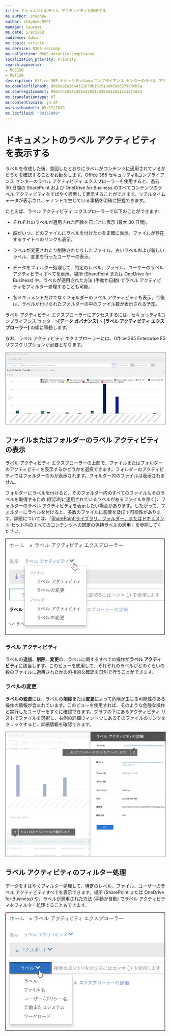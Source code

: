 ```yaml
---
title: ドキュメントのラベル アクティビティを表示する
ms.author: stephow
author: stephow-MSFT
manager: laurawi
ms.date: 5/9/2018
audience: Admin
ms.topic: article
ms.service: O365-seccomp
ms.collection: M365-security-compliance
localization_priority: Priority
search.appverid:
- MOE150
- MET150
description: Office 365 セキュリティ&amp;コンプライアンス センターのラベル アクティビティ エクスプローラーを使用すると、過去 30 日間の SharePoint および OneDrive for Business のすべてコンテンツのラベル アクティビティをすばやく検索して表示することができます。リアルタイム データが表示され、テナントで生じている事柄を明確に把握できます。
ms.openlocfilehash: 6b68c82e364432107d616c5184959cd879cdcb9a
ms.sourcegitcommit: 9d67cb52544321a430343d39eb336112c1a11d35
ms.translationtype: HT
ms.contentlocale: ja-JP
ms.lasthandoff: 05/17/2019
ms.locfileid: "34157809"
---
```

# <a name="view-label-activity-for-documents"></a>ドキュメントのラベル アクティビティを表示する

ラベルを作成した後、意図したとおりにラベルがコンテンツに適用されているかどうかを確認することをお勧めします。Office 365 セキュリティ&amp;コンプライアンス センターのラベル アクティビティ エクスプローラーを使用すると、過去 30 日間の SharePoint および OneDrive for Business のすべてコンテンツのラベル アクティビティをすばやく検索して表示することができます。リアルタイム データが表示され、テナントで生じている事柄を明確に把握できます。
  
たとえば、ラベル アクティビティ エクスプローラーで以下のことができます:
  
- それぞれのラベルが適用された回数を日ごとに表示 (最大 30 日間)。
    
- 誰がいつ、どのファイルにラベルを付けたかを正確に表示。ファイルが存在するサイトへのリンクも表示。
    
- ラベルが変更されたり削除されたりしたファイル、古いラベルおよび新しいラベル、変更を行ったユーザーの表示。
    
- データをフィルター処理して、特定のレベル、ファイル、ユーザーのラベル アクティビティすべてを表示。場所 (SharePoint または OneDrive for Business) や、ラベルが適用された方法 (手動か自動) でラベル アクティビティをフィルター処理することも可能。
    
- 各ドキュメントだけでなくフォルダーのラベル アクティビティも表示。今後は、ラベルが付けられたフォルダーの中のファイル数が表示される予定。
    
ラベル アクティビティ エクスプローラーにアクセスするには、セキュリティ&amp;コンプライアンス センター>**[データ ガバナンス]** > **[ラベル アクティビティ エクスプローラー]** の順に移動します。
  
なお、ラベル アクティビティ エクスプローラーには、Office 365 Enterprise E5 サブスクリプションが必要となります。
  
![ラベル アクティビティ エクスプローラー](media/671ca0cd-1457-40b4-9917-b663360afd95.png)
  
## <a name="view-label-activities-for-files-or-folders"></a>ファイルまたはフォルダーのラベル アクティビティの表示

ラベル アクティビティ エクスプローラーの上部で、ファイルまたはフォルダーのアクティビティを表示するかどうかを選択できます。フォルダーのアクティビティではフォルダーのみが表示されます。フォルダー内のファイルは表示されません。
  
フォルダーにラベルを付けると、そのフォルダー内のすべてのファイルもそのラベルを取得するため (明示的に適用されているラベルがあるファイルを除く)、フォルダーのラベル アクティビティを表示したい場合があります。したがって、フォルダーにラベルを付けると、多数のファイルに影響を及ぼす可能性があります。詳細については、「[SharePoint ライブラリ、フォルダー、またはドキュメント セット内のすべてのコンテンツへの既定の保持ラベルの適用](labels.md#applying-a-default-retention-label-to-all-content-in-a-sharepoint-library-folder-or-document-set)」を参照してください。
  
![ファイルとフォルダーのラベル アクティビティを表示するドロップダウン メニュー](media/11030584-f52d-49eb-86f3-7ead16a3b704.png)
  
### <a name="label-activities"></a>ラベル アクティビティ

 ラベルの**追加**、**削除**、**変更**の、ラベルに関するすべての操作が**ラベル アクティビティ**に該当します。このビューを使用して、それぞれのラベルがどのぐらいの数のファイルに適用されたかの包括的な確認を日別で行うことができます。 
  
### <a name="label-changes"></a>ラベルの変更

 **ラベルの変更**には、ラベルの**削除**または**変更**によって危険が生じる可能性のある操作の情報が含まれています。このビューを使用すれば、そのような危険な操作と実行したユーザーをすぐに確認できます。グラフの下にあるアクティビティ リストでファイルを選択し、右側の詳細ウィンドウにあるそのファイルのリンクをクリックすると、詳細情報を確認できます。 
  
![ラベル アクティビティの詳細ウィンドウ](media/eb580fd4-b5be-4fda-9ba5-c1256777310d.png)
  
## <a name="filter-label-activity"></a>ラベル アクティビティのフィルター処理

データをすばやくフィルター処理して、特定のレベル、ファイル、ユーザーのラベル アクティビティすべてを表示できます。場所 (SharePoint または OneDrive for Business) や、ラベルが適用された方法 (手動か自動) でラベル アクティビティをフィルター処理することもできます。
  
![ラベル アクティビティのフィルター](media/9de92985-120f-48b4-96a7-ef7ec8a71ff0.png)
  

